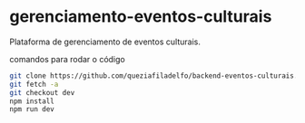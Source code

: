 # gerenciamento-eventos-culturais
Plataforma de gerenciamento de eventos culturais.

comandos para rodar o código
```bash
git clone https://github.com/queziafiladelfo/backend-eventos-culturais.git
git fetch -a
git checkout dev
npm install
npm run dev
```

